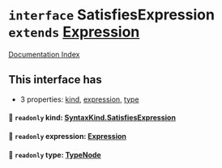 # `interface` SatisfiesExpression `extends` [Expression](../private.interface.Expression/README.md)

[Documentation Index](../README.md)

## This interface has

- 3 properties:
[kind](#-readonly-kind-syntaxkindsatisfiesexpression),
[expression](#-readonly-expression-expression),
[type](#-readonly-type-typenode)


#### 📄 `readonly` kind: [SyntaxKind.SatisfiesExpression](../private.enum.SyntaxKind/README.md#satisfiesexpression--238)



#### 📄 `readonly` expression: [Expression](../private.interface.Expression/README.md)



#### 📄 `readonly` type: [TypeNode](../private.interface.TypeNode/README.md)



